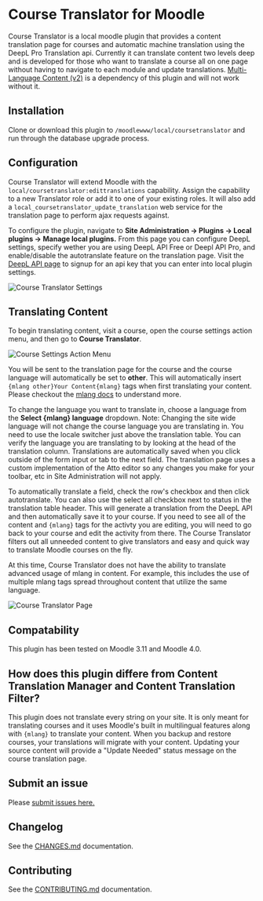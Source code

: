 # Course Translator for Moodle

Course Translator is a local moodle plugin that provides a content translation page for courses and automatic machine translation using the DeepL Pro Translation api. Currently it can translate content two levels deep and is developed for those who want to translate a course all on one page without having to navigate to each module and update translations. [Multi-Language Content (v2)](https://moodle.org/plugins/filter_multilang2) is a dependency of this plugin and will not work without it.

## Installation

Clone or download this plugin to ```/moodlewww/local/coursetranslator``` and run through the database upgrade process.

## Configuration

Course Translator will extend Moodle with the ```local/coursetranslator:edittranslations``` capability. Assign the capability to a new Translator role or add it to one of your existing roles. It will also add a ```local_coursetranslator_update_translation``` web service for the translation page to perform ajax requests against.

To configure the plugin, navigate to **Site Administration -> Plugins -> Local plugins -> Manage local plugins.** From this page you can configure DeepL settings, specify wether you are using DeepL API Free or Deepl API Pro, and enable/disable the autotranslate feature on the translation page. Visit the [DeepL API page](https://www.deepl.com/pro-api) to signup for an api key that you can enter into local plugin settings.

<img src="https://ik.imagekit.io/1zvlk0e7l/moodle/settings_v2spLzFgi.png?ik-sdk-version=javascript-1.4.3&updatedAt=1650925753470" alt="Course Translator Settings" />

## Translating Content

To begin translating content, visit a course, open the course settings action menu, and then go to **Course Translator**.

<img src="https://ik.imagekit.io/1zvlk0e7l/moodle/action-menu_zsYkTOVeN.png?ik-sdk-version=javascript-1.4.3&updatedAt=1650925893813" alt="Course Settings Action Menu" />

You will be sent to the translation page for the course and the course language will automatically be set to **other**. This will automatically insert ```{mlang other}Your Content{mlang}``` tags when first translating your content. Please checkout the <a href="https://moodle.org/plugins/filter_multilang2">mlang docs</a> to understand more.

To change the language you want to translate in, choose a language from the **Select {mlang} language** dropdown. Note: Changing the site wide language will not change the course language you are translating in. You need to use the locale switcher just above the translation table. You can verify the language you are translating to by looking at the head of the translation column. Translations are automatically saved when you click outside of the form input or tab to the next field. The translation page uses a custom implementation of the Atto editor so any changes you make for your toolbar, etc in Site Administration will not apply.

To automatically translate a field, check the row's checkbox and then click autotranslate. You can also use the select all checkbox next to status in the translation table header. This will generate a translation from the DeepL API and then automatically save it to your course. If you need to see all of the content and ```{mlang}``` tags for the activty you are editing, you will need to go back to your course and edit the activity from there. The Course Translator filters out all unneeded content to give translators and easy and quick way to translate Moodle courses on the fly.

At this time, Course Translator does not have the ability to translate advanced usage of mlang in content. For example, this includes the use of multiple mlang tags spread throughout content that utilize the same language.

<img src="https://ik.imagekit.io/1zvlk0e7l/moodle/course-translator-v0.9.2_prvB1rCSS.png?ik-sdk-version=javascript-1.4.3&updatedAt=1651374909723" alt="Course Translator Page">

## Compatability

This plugin has been tested on Moodle 3.11 and Moodle 4.0.

## How does this plugin differe from Content Translation Manager and Content Translation Filter?

This plugin does not translate every string on your site. It is only meant for translating courses and it uses Moodle's built in multilingual features along with ```{mlang}``` to translate your content. When you backup and restore courses, your translations will migrate with your content. Updating your source content will provide a "Update Needed" status message on the course translation page.

## Submit an issue

Please [submit issues here.](https://github.com/jamfire/moodle-local_coursetranslator/issues)

## Changelog

See the [CHANGES.md](CHANGES.md) documentation.

## Contributing

See the [CONTRIBUTING.md](CONTRIBUTING.md) documentation.